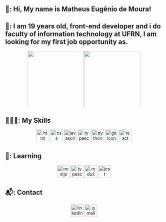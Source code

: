 ## 👋: Hi, My name is Matheus Eugênio de Moura!

## 📝: I am 19 years old, front-end developer and i do faculty of information technology at UFRN, I am looking for my first job opportunity as.

<div>
 <div style="display: flex; flex-direction: row; align-itens: center; justify-content: center;">
  <img height="180em" src="https://github-readme-stats.vercel.app/api?username=M4TY21&show_icons=true&theme=github_dark&include_all_commits=true&count_private=true"/>
  <img height="180em" src="https://github-readme-stats.vercel.app/api/top-langs/?username=M4TY21&layout=compact&langs_count=7&theme=dark"/>
</div>

## 👨🏾‍💻: My Skills

<div align='center'>
 <img src="https://cdn.jsdelivr.net/gh/devicons/devicon/icons/html5/html5-original.svg" width="40" height="40" alt="html icon"/>
 <img src="https://cdn.jsdelivr.net/gh/devicons/devicon/icons/css3/css3-original.svg" width="40" height="40" alt="css icon"/>
 <img src="https://cdn.jsdelivr.net/gh/devicons/devicon/icons/javascript/javascript-original.svg" width="40" height="40" alt="javascript icon"/>
 <img src="https://cdn.jsdelivr.net/gh/devicons/devicon/icons/typescript/typescript-original.svg" width="40" height="40" alt="typescript icon" />
 <img src="https://cdn.jsdelivr.net/gh/devicons/devicon/icons/python/python-original.svg" width="40" height="40" alt="python icon"/>
 <img src="https://cdn.jsdelivr.net/gh/devicons/devicon/icons/git/git-original.svg" width="40" height="40" alt="git icon"/>
 <img src="https://cdn.jsdelivr.net/gh/devicons/devicon/icons/react/react-original.svg" width="40" height="40" alt="react icon"/>

</div>

## 🔨: Learning

<div align='center'>
 <img src="https://cdn.jsdelivr.net/gh/devicons/devicon/icons/nextjs/nextjs-original.svg" width="40" height="40" alt="nextjs icon/">
 <img src="https://cdn.jsdelivr.net/gh/devicons/devicon/icons/typescript/typescript-original.svg" width="40" height="40" alt="typescript icon" />
 <img src="https://cdn.jsdelivr.net/gh/devicons/devicon/icons/redux/redux-original.svg" width="40" height="40" alt="redux icon" />
 <img src="https://cdn.freebiesupply.com/logos/large/2x/jest-logo-png-transparent.png" width="40" height="40" alt="jest icon" />
</div>

## 📬: Contact

<div align='center'>
  <a href="https://www.linkedin.com/in/matheus-moura-1921771b9/" target="_blank"><img src="https://cdn.jsdelivr.net/gh/devicons/devicon/icons/linkedin/linkedin-original.svg" target="_blank"width="40" height="40" alt="linkedin icon"></a>
  <a href = "mailto:matheuseugenio212@gmail.com"><img src="https://edent.github.io/SuperTinyIcons/images/svg/gmail.svg" target="_blank"width="40" height="40" alt="gmail icon"></a>
</div>
